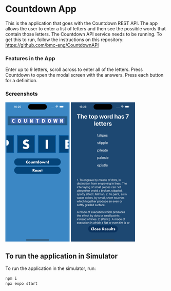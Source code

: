 # Countdown App
This is the application that goes with the Countdown REST API. The app allows the user to enter a list of letters and then see the possible words that contain those letters. The Countdown API service needs to be running. To get this to run, follow the instructions on this repository: https://github.com/bmc-eng/CountdownAPI

### Features in the App
Enter up to 9 letters, scroll across to enter all of the letters. Press Countdown to open the modal screen with the answers. Press each button for a definition.

### Screenshots

<img src="/assets/images/openscreen.png" width='200' >  <img src="/assets/images/resultsscreen.png" width='200' >

## To run the application in Simulator
To run the application in the simulator, run:

```
npm i
npx expo start
```